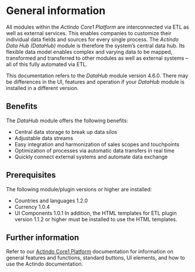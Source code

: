 # General information

All modules within the *Actindo Core1 Platform* are interconnected via ETL as well as external services.
This enables companies to customize their individual data fields and sources for every single process.
The *Actindo Data Hub (DataHub)* module is therefore the system’s central data hub.
Its flexible data model enables complex and varying data to be mapped, transformed and transferred to other modules as well as external systems – all of this fully automated via ETL.

This documentation refers to the *DataHub* module version 4.6.0. There may be differences in the UI, features and operation if your *DataHub* module is installed in a different version.



## Benefits

The *DataHub* module offers the following benefits:
- Central data storage to break up data silos  
- Adjustable data streams   
- Easy integration and harmonization of sales scopes and touchpoints  
- Optimization of processes via automatic data transfers in real time   
- Quickly connect external systems and automate data exchange  



## Prerequisites

The following module/plugin versions or higher are installed:
- Countries and languages 1.2.0 
- Currency 1.0.4 
- UI Components 1.0.1 
In addition, the HTML templates for ETL plugin version 1.1.2 or higher must be installed to use the HTML templates.


## Further information

Refer to our [Actindo Core1 Platform](../../Core1Platform/BasicPhilosophy/01_General.md) documentation for information on general features and functions, standard buttons, UI elements, and how to use the Actindo documentation.
